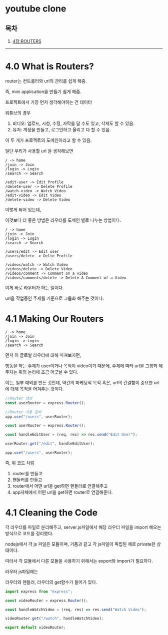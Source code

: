 # youtube clone

## 목차

1. [4장:ROUTERS](#40-what-is-routers)

---

# 4.0 What is Routers?

router는 컨트롤러와 url의 관리를 쉽게 해줌.

즉, mini application을 만들기 쉽게 해줌.

프로젝트에서 가장 먼저 생각해야하는 건 데이터

위튜브의 경우

1. 비디오: 업로드, 시청, 수정, 자막을 달 수도 있고, 삭제도 할 수 있음.
2. 유저: 계정을 만들고, 로그인하고 올리고 다 할 수 있음.

이 두 개가 프로젝트의 도메인이라고 할 수 있음.

일단 우리가 사용할 url 을 생각해보면

```
/ -> home
/join -> Join
/login -> Login
/search -> Search

/edit-user -> Edit Profile
/delete-user -> Delete Profile
/watch-video -> Watch Video
/edit-video -> Edit Video
/delete-video -> Delete Video
```

이렇게 되어 있는데,

이것보다 더 좋은 방법은 라우터를 도메인 별로 나누는 방법이다.

```
/ -> home
/join -> Join
/login -> Login
/search -> Search

/users/edit -> Edit user
/users/delete -> Delte Profile

/videos/watch -> Watch Video
/videos/delete -> Delete Video
/videos/comment -> Comment on a video
/videos/comments/delete -> Delete A Comment of a Video
```

이게 바로 라우터가 하는 일이다.

url을 작업중인 주제를 기준으로 그룹화 해주는 것이다.

# 4.1 Making Our Routers

```
/ -> home
/join -> Join
/login -> Login
/search -> Search
```

먼저 이 글로벌 라우터에 대해 따져보자면,

행동을 하는 주체가 user이거나 목적이 video이기 때문에, 주체에 따라 url을 그룹화 해주자는 위의 논리에 조금 어긋날 수 있다.

이는, 일부 예외를 만든 것인데, 약간의 마케팅적 목적 혹은, url의 간결함이 중요한 url에 대해 목적을 어겨주는 것이다.

```jsx
//Router 생성
const userRouter = express.Router();

//Router 사용 준비
app.use("/users", userRouter);
```

```jsx
const userRouter = express.Router();

const handleEditUser = (req, res) => res.send("Edit User");

userRouter.get("/edit", handleEditUser);

app.use("/users", userRouter);
```

즉, 위 코드 처럼

1. router를 만들고
2. 핸들러를 만들고
3. router에서 어떤 url을 get하면 핸들러로 연결해주고
4. app자체에서 어떤 url을 get하면 router로 연결해준다.

# 4.1 Cleaning the Code

각 라우터를 파일로 분리해주고, server.js파일에서 해당 라우터 파일을 import 해오는 방식으로 코드를 정리했다.

nodejs에서 각 js 파일은 모듈이며, 거품과 같고 각 js파일이 독립된 채로 private한 상태이다.

따라서 각 모듈에서 다른 모듈을 사용하기 위해서는 export와 import가 필요하다.

라우터 js파일에는

라우터와 핸들러, 라우터의 get함수가 들어가 있다.

```jsx
import express from "express";

const videoRouter = express.Router();

const handleWatchVideo = (req, res) => res.send("Watch Video");

videoRouter.get("/watch", handleWatchVideo);

export default videoRouter;
```
